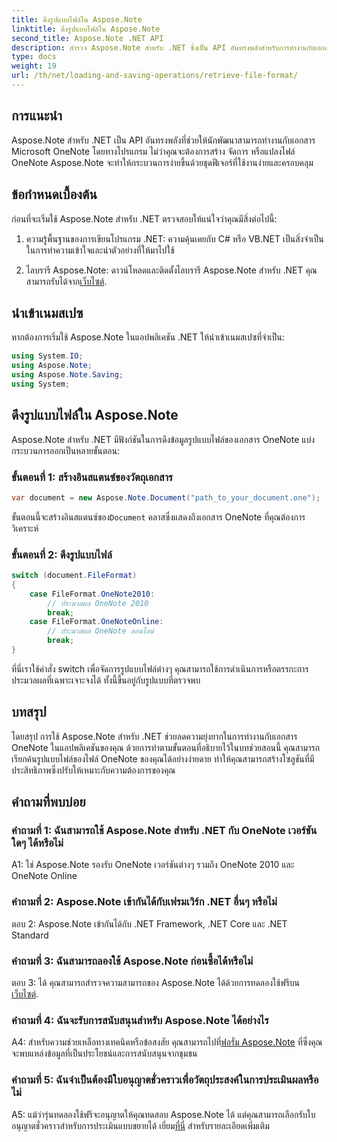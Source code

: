 ```yaml
---
title: ดึงรูปแบบไฟล์ใน Aspose.Note
linktitle: ดึงรูปแบบไฟล์ใน Aspose.Note
second_title: Aspose.Note .NET API
description: สำรวจ Aspose.Note สำหรับ .NET ซึ่งเป็น API อันทรงพลังสำหรับการทำงานกับเอกสาร Microsoft OneNote โดยทางโปรแกรม
type: docs
weight: 19
url: /th/net/loading-and-saving-operations/retrieve-file-format/
---
```

## การแนะนำ

Aspose.Note สำหรับ .NET เป็น API อันทรงพลังที่ช่วยให้นักพัฒนาสามารถทำงานกับเอกสาร Microsoft OneNote โดยทางโปรแกรม ไม่ว่าคุณจะต้องการสร้าง จัดการ หรือแปลงไฟล์ OneNote Aspose.Note จะทำให้กระบวนการง่ายขึ้นด้วยชุดฟีเจอร์ที่ใช้งานง่ายและครอบคลุม

## ข้อกำหนดเบื้องต้น

ก่อนที่จะเริ่มใช้ Aspose.Note สำหรับ .NET ตรวจสอบให้แน่ใจว่าคุณมีสิ่งต่อไปนี้:

1. ความรู้พื้นฐานของการเขียนโปรแกรม .NET: ความคุ้นเคยกับ C# หรือ VB.NET เป็นสิ่งจำเป็นในการทำความเข้าใจและนำตัวอย่างที่ให้มาไปใช้
   
2.  ไลบรารี Aspose.Note: ดาวน์โหลดและติดตั้งไลบรารี Aspose.Note สำหรับ .NET คุณสามารถรับได้จาก[เว็บไซต์](https://releases.aspose.com/note/net/).

## นำเข้าเนมสเปซ

หากต้องการเริ่มใช้ Aspose.Note ในแอปพลิเคชัน .NET ให้นำเข้าเนมสเปซที่จำเป็น:

```csharp
using System.IO;
using Aspose.Note;
using Aspose.Note.Saving;
using System;
```

## ดึงรูปแบบไฟล์ใน Aspose.Note

Aspose.Note สำหรับ .NET มีฟังก์ชันในการดึงข้อมูลรูปแบบไฟล์ของเอกสาร OneNote แบ่งกระบวนการออกเป็นหลายขั้นตอน:

### ขั้นตอนที่ 1: สร้างอินสแตนซ์ของวัตถุเอกสาร

```csharp
var document = new Aspose.Note.Document("path_to_your_document.one");
```

 ขั้นตอนนี้จะสร้างอินสแตนซ์ของ`Document` คลาสซึ่งแสดงถึงเอกสาร OneNote ที่คุณต้องการวิเคราะห์

### ขั้นตอนที่ 2: ดึงรูปแบบไฟล์

```csharp
switch (document.FileFormat)
{
    case FileFormat.OneNote2010:
        // ประมวลผล OneNote 2010
        break;
    case FileFormat.OneNoteOnline:
        // ประมวลผล OneNote ออนไลน์
        break;
}
```

ที่นี่เราใช้คำสั่ง switch เพื่อจัดการรูปแบบไฟล์ต่างๆ คุณสามารถใช้การดำเนินการหรือตรรกะการประมวลผลที่เฉพาะเจาะจงได้ ทั้งนี้ขึ้นอยู่กับรูปแบบที่ตรวจพบ

## บทสรุป

โดยสรุป การใช้ Aspose.Note สำหรับ .NET ช่วยลดความยุ่งยากในการทำงานกับเอกสาร OneNote ในแอปพลิเคชันของคุณ ด้วยการทำตามขั้นตอนที่อธิบายไว้ในบทช่วยสอนนี้ คุณสามารถเรียกค้นรูปแบบไฟล์ของไฟล์ OneNote ของคุณได้อย่างง่ายดาย ทำให้คุณสามารถสร้างโซลูชันที่มีประสิทธิภาพซึ่งปรับให้เหมาะกับความต้องการของคุณ

## คำถามที่พบบ่อย

### คำถามที่ 1: ฉันสามารถใช้ Aspose.Note สำหรับ .NET กับ OneNote เวอร์ชันใดๆ ได้หรือไม่

A1: ใช่ Aspose.Note รองรับ OneNote เวอร์ชันต่างๆ รวมถึง OneNote 2010 และ OneNote Online

### คำถามที่ 2: Aspose.Note เข้ากันได้กับเฟรมเวิร์ก .NET อื่นๆ หรือไม่

ตอบ 2: Aspose.Note เข้ากันได้กับ .NET Framework, .NET Core และ .NET Standard

### คำถามที่ 3: ฉันสามารถลองใช้ Aspose.Note ก่อนซื้อได้หรือไม่

 ตอบ 3: ได้ คุณสามารถสำรวจความสามารถของ Aspose.Note ได้ด้วยการทดลองใช้ฟรีบน[ เว็บไซต์](https://releases.aspose.com/).

### คำถามที่ 4: ฉันจะรับการสนับสนุนสำหรับ Aspose.Note ได้อย่างไร

 A4: สำหรับความช่วยเหลือทางเทคนิคหรือข้อสงสัย คุณสามารถไปที่[ฟอรั่ม Aspose.Note](https://forum.aspose.com/c/note/28) ที่ซึ่งคุณจะพบแหล่งข้อมูลที่เป็นประโยชน์และการสนับสนุนจากชุมชน

### คำถามที่ 5: ฉันจำเป็นต้องมีใบอนุญาตชั่วคราวเพื่อวัตถุประสงค์ในการประเมินผลหรือไม่

A5: แม้ว่ารุ่นทดลองใช้ฟรีจะอนุญาตให้คุณทดสอบ Aspose.Note ได้ แต่คุณสามารถเลือกรับใบอนุญาตชั่วคราวสำหรับการประเมินแบบขยายได้ เยี่ยม[ที่นี่](https://purchase.aspose.com/temporary-license/) สำหรับรายละเอียดเพิ่มเติม